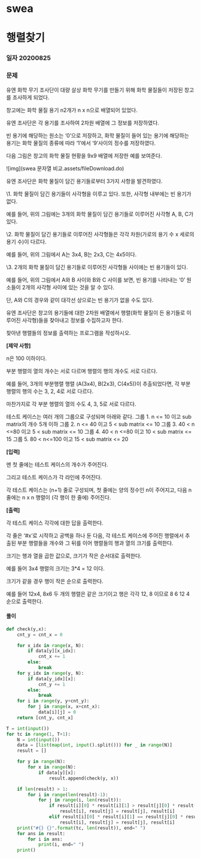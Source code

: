 # swea

# 행렬찾기

### 일자 20200825

### 문제

유엔 화학 무기 조사단이 대량 살상 화학 무기를 만들기 위해 화학 물질들이 저장된 창고를 조사하게 되었다.

창고에는 화학 물질 용기 n2개가 n x n으로 배열되어 있었다.

유엔 조사단은 각 용기를 조사하여 2차원 배열에 그 정보를 저장하였다.

빈 용기에 해당하는 원소는 ‘0’으로 저장하고, 화학 물질이 들어 있는 용기에 해당하는 용기는 화학 물질의 종류에 따라 ‘1’에서 ‘9’사이의 정수를 저장하였다.

다음 그림은 창고의 화학 물질 현황을 9x9 배열에 저장한 예를 보여준다.
 

![img](swea 문자열 비교.assets/fileDownload.do)


유엔 조사단은 화학 물질이 담긴 용기들로부터 3가지 사항을 발견하였다.

\1. 화학 물질이 담긴 용기들이 사각형을 이루고 있다. 또한, 사각형 내부에는 빈 용기가 없다.

예를 들어, 위의 그림에는 3개의 화학 물질이 담긴 용기들로 이루어진 사각형 A, B, C가 있다.

\2. 화학 물질이 담긴 용기들로 이루어진 사각형들은 각각 차원(가로의 용기 수 x 세로의 용기 수)이 다르다.

예를 들어, 위의 그림에서 A는 3x4, B는 2x3, C는 4x5이다.

\3. 2개의 화학 물질이 담긴 용기들로 이루어진 사각형들 사이에는 빈 용기들이 있다.

예를 들어, 위의 그림에서 A와 B 사이와 B와 C 사이를 보면, 빈 용기를 나타내는 ‘0’ 원소들이 2개의 사각형 사이에 있는 것을 알 수 있다.

단, A와 C의 경우와 같이 대각선 상으로는 빈 용기가 없을 수도 있다.

유엔 조사단은 창고의 용기들에 대한 2차원 배열에서 행렬(화학 물질이 든 용기들로 이루어진 사각형)들을 찾아내고 정보를 수집하고자 한다.

찾아낸 행렬들의 정보를 출력하는 프로그램을 작성하시오.

**[제약 사항]**

n은 100 이하이다.

부분 행렬의 열의 개수는 서로 다르며 행렬의 행의 개수도 서로 다르다.

예를 들어, 3개의 부분행렬 행렬 (A(3x4), B(2x3), C(4x5))이 추출되었다면, 각 부분 행렬의 행의 수는 3, 2, 4로 서로 다르다.

마찬가지로 각 부분 행렬의 열의 수도 4, 3, 5로 서로 다르다.

테스트 케이스는 여러 개의 그룹으로 구성되며 아래와 같다.
그룹 1. n <= 10 이고 sub matrix의 개수 5개 이하
그룹 2. n <= 40 이고 5 < sub matrix <= 10
그룹 3. 40 < n <=80 이고 5 < sub matrix <= 10
그룹 4. 40 < n <=80 이고 10 < sub matrix <= 15
그룹 5. 80 < n<=100 이고 15 < sub matrix <= 20

**[입력]**

맨 첫 줄에는 테스트 케이스의 개수가 주어진다.

그리고 테스트 케이스가 각 라인에 주어진다.

각 테스트 케이스는 (n+1) 줄로 구성되며, 첫 줄에는 양의 정수인 n이 주어지고, 다음 n줄에는 n x n 행렬이 (각 행이 한 줄에) 주어진다.

**[출력]**

각 테스트 케이스 각각에 대한 답을 출력한다.

각 줄은 ‘#x’로 시작하고 공백을 하나 둔 다음, 각 테스트 케이스에 주어진 행렬에서 추출된 부분 행렬들을 개수와 그 뒤를 이어 행렬들의 행과 열의 크기를 출력한다.

크기는 행과 열을 곱한 값으로, 크기가 작은 순서대로 출력한다.

예를 들어 3x4 행렬의 크기는 3*4 = 12 이다.

크기가 같을 경우 행이 작은 순으로 출력한다.

예를 들어 12x4, 8x6 두 개의 행렬은 같은 크기이고 행은 각각 12, 8 이므로 8 6 12 4 순으로 출력한다.

#### 풀이

```python
def check(y,x):
    cnt_y = cnt_x = 0

    for x_idx in range(x, N):
        if data[y][x_idx]:
            cnt_x += 1
        else:
            break
    for y_idx in range(y, N):
        if data[y_idx][x]:
            cnt_y += 1
        else:
            break
    for i in range(y, y+cnt_y):
        for j in range(x, x+cnt_x):
            data[i][j] = 0
    return [cnt_y, cnt_x]

T = int(input())
for tc in range(1, T+1):
    N = int(input())
    data = [list(map(int, input().split())) for _ in range(N)]
    result = []

    for y in range(N):
        for x in range(N):
            if data[y][x]:
                result.append(check(y, x))

    if len(result) > 1:
        for i in range(len(result)-1):
            for j in range(i, len(result)):
                if result[i][0] * result[i][1] > result[j][0] * result[j][1]:
                    result[i], result[j] = result[j], result[i]
                elif result[i][0] * result[i][1] == result[j][0] * result[j][1]:
                    result[i], result[j] = result[j], result[i]
    print("#{} {}".format(tc, len(result)), end=" ")
    for ans in result:
        for i in ans:
            print(i, end=" ")
    print()
```


